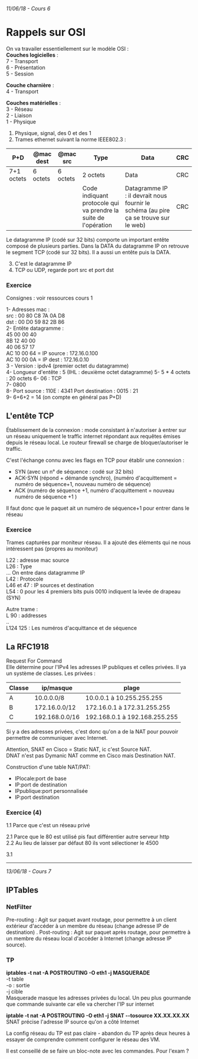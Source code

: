 *11/06/18 - Cours 6*

# Rappels sur OSI

On va travailer essentiellement sur le modèle OSI :   
**Couches logicielles** :  
7 - Transport  
6 - Présentation  
5 - Session  

**Couche charnière** :  
4 - Transport

**Couches matérielles** :  
3 - Réseau  
2 - Liaison  
1 - Physique  

1. Physique, signal, des 0 et des 1
2. Trames ethernet suivant la norme IEEE802.3  :

| P+D        | @mac dest | @mac src | Type                                                            | Data                                                                                | CRC |
| ---------- | --------- | -------- | --------------------------------------------------------------- | ----------------------------------------------------------------------------------- | --- |
| 7+1 octets | 6 octets  | 6 octets | 2 octets                                                        | Data                                                                                | CRC |
|            |           |          | Code indiquant protocole qui va prendre la suite de l'opération | Datagramme IP : il devrait nous fournir le schéma (au pire ça se trouve sur le web) | CRC |

Le datagramme IP (codé sur 32 bits) comporte un important entête composé de plusieurs parties. Dans la DATA du datagramme IP on retrouve le segment TCP (codé sur 32 bits). Il a aussi un entête puis la DATA.  

3. C'est le datagramme IP  
4. TCP ou UDP, regarde port src et port dst

### Exercice

Consignes : voir ressources cours 1

1- Adresses mac :   
src : 00 80 C8 7A 0A D8  
dst : 00 D0 59 82 2B 86  
2- Entête datagramme :  
45 00 00 40  
8B 12 40 00  
40 06 57 17  
AC 10 00 64  = IP source : 172.16.0.100  
AC 10 00 0A  = IP dest : 172.16.0.10  
3 - Version : ipdv4 (premier octet du datagramme)  
4- Longueur d'entête : 5 (IHL : deuxième octet datagramme)
5- 5 * 4 octets : 20 octets 
6- 06 : TCP  
7- 0800  
8- Port source : 110E : 4341
Port destination : 0015 : 21  
9- 6+6+2 = 14 (on compte en général pas P+D)

## L'entête TCP

Établissement de la connexion : mode consistant à n'autoriser à entrer sur un réseau uniquement le traffic internet répondant aux requêtes émises depuis le réseau local. Le routeur firewall se charge de bloquer/autoriser le traffic. 

C'est l'échange connu avec les flags en TCP pour établir une connexion :  

- SYN (avec un n° de séquence : codé sur 32 bits)  
- ACK-SYN (répond + démande synchro), (numéro d'acquittement = numéro de séquence+1, nouveau numéro de séquence)  
- ACK (numéro de séquence +1, numéro d'acquittement = nouveau numéro de séquence +1 )

Il faut donc que le paquet ait un numéro de séquence+1 pour entrer dans le réseau

### Exercice

Trames capturées par moniteur réseau. Il a ajouté des éléments qui ne nous intéressent pas (propres au moniteur)

L22 : adresse mac source  
L26 : Type   
... On entre dans datagramme IP    
L42 : Protocole  
L46 et 47 : IP sources et destination   
L54 : 0 pour les 4 premiers bits puis 0010 indiquent la levée de drapeau (SYN)  

Autre trame :  
L 90 : addresses  
..  
L124 125 : Les numéros d'acquittance et de séquence  

## La RFC1918

Request For Command  
Elle détermine pour l'IPv4 les adresses IP publiques et celles privées. Il ya un système de classes. Les privées :

| Classe | ip/masque      | plage                         |
| ------ | -------------- | ----------------------------- |
| A      | 10.0.0.0/8     | 10.0.0.1 à 10.255.255.255     |
| B      | 172.16.0.0/12  | 172.16.0.1 à 172.31.255.255   |
| C      | 192.168.0.0/16 | 192.168.0.1 à 192.168.255.255 |

Si y a des adresses privées, c'est donc qu'on a de la NAT pour pouvoir permettre de communiquer avec Internet.

Attention, SNAT en Cisco = Static NAT, ic c'est Source NAT.  
DNAT n'est pas Dymanic NAT comme en Cisco mais Destination NAT.

Construction d'une table NAT/PAT:

- IPlocale:port de base
- IP:port de destination
- IPpublique:port personnalisée
- IP:port destination  

### Exercice (4)

1.1 Parce que c'est un réseau privé

2.1 Parce que le 80 est utilisé pis faut différentier autre serveur http  
2.2 Au lieu de laisser par défaut 80 ils vont sélectioner le 4500

3.1 

---

*13/06/18 - Cours 7*

## IPTables

### NetFilter

Pre-routing : Agit sur paquet avant routage, pour permettre à un client extérieur d'accéder à un membre du réseau (change adresse IP de destination) .
Post-routing : Agit sur paquet après routage, pour permettre à un membre du réseau local d'accéder à Internet (change adresse IP source).

### TP

**iptables -t nat -A POSTROUTING -O eth1 -j MASQUERADE**  
-t table  
-o : sortie  
-j cible  
Masquerade masque les adresses privées du local. Un peu plus gourmande que commande suivante car elle va chercher l'IP sur internet  

**iptable -t nat -A POSTROUTING -O eth1 -j SNAT --tosource XX.XX.XX.XX**  
SNAT précise l'adresse IP source qu'on a côté Internet

 La config réseau du TP est pas claire - abandon du TP après deux heures à essayer de comprendre comment configurer le réseau des VM.

Il est conseillé de se faire un bloc-note avec les commandes. Pour l'exam ?
